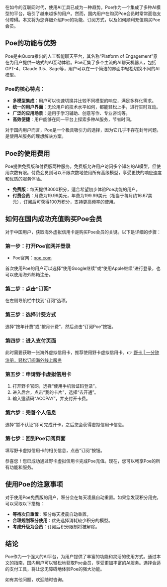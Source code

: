 在如今的互联网时代，使用AI工具已成为一种趋势。Poe作为一个集成了多种AI模型的平台，吸引了越来越多的用户。然而，国内用户在购买Poe会员时常常面临支付障碍。本文将为您详细介绍Poe的功能、订阅方式，以及如何顺利充值购买Poe会员。

## Poe的功能与优势

Poe是由Quora推出的人工智能聊天平台，其名称“Platform of Engagement”意在为用户提供一站式的AI互动体验。Poe汇集了多个主流的AI聊天机器人，包括GPT-4、Claude 3.5、Sage等，用户可以在一个简洁的界面中轻松切换不同的AI模型。

### Poe的核心特点：
- **多模型集成**：用户可以快速切换并比较不同模型的响应，满足多样化需求。
- **统一的用户界面**：无论用户的技术水平如何，都能轻松上手，进行实时互动。
- **广泛的应用场景**：适用于学习辅助、创意写作、专业咨询等。
- **高效便捷**：用户能够在同一平台上探索多种AI服务，节省时间。

对于国内用户而言，Poe是一个极具吸引力的选择，因为它几乎不存在封号问题，是使用AI服务的理想解决方案。

## Poe的使用费用

Poe提供免费版和付费版两种服务。免费版允许用户访问多个知名的AI模型，但使用次数有限。付费会员则可以不限次数地使用所有高级模型，享受更快的响应速度和优质的服务体验。

- **免费版**：每天提供3000积分，适合希望初步体验Poe功能的用户。
- **付费会员**：月费为19.99美元，年费为199.99美元（相当于每月约16.67美元），订阅后可获得100万积分，支持更高频率的使用。

## 如何在国内成功充值购买Poe会员

对于中国用户，获取海外虚拟信用卡是购买Poe会员的关键。以下是详细的步骤：

### 第一步：打开Poe官网并登录
- Poe官网：[poe.com](https://poe.com)

首次使用Poe的用户可以选择“使用Google继续”或“使用Apple继续”进行登录，也可以使用海外邮箱注册。

### 第二步：点击“订阅”
在左侧导航栏中找到“订阅”选项。

### 第三步：选择计费方式
选择“按年计费”或“按月计费”，然后点击“订阅Poe”按钮。

### 第四步：进入支付页面
此时需要获取一张海外虚拟信用卡，推荐使用野卡虚拟信用卡。👉 [野卡 | 一分钟注册，轻松订阅海外线上服务](https://bit.ly/bewildcard)

### 第五步：申请野卡虚拟信用卡
1. 打开野卡官网，选择“使用手机验证码登录”。
2. 进入后台，点击“我的卡片”，选择“去开通”。
3. 输入邀请码“ACCPAY”，并支付开卡费。

### 第六步：完善个人信息
选择“暂不认证”即可完成开卡，之后您会获得虚拟信用卡信息。

### 第七步：回到Poe订阅页面
填写野卡虚拟信用卡的相关信息，点击“订阅”按钮。

恭喜您！您已成功通过野卡虚拟信用卡完成Poe充值。现在，您可以畅享Poe的所有功能和服务。

## 使用Poe的注意事项

对于使用Poe免费版的用户，积分会在每天凌晨自动重置。如果您发现积分用完，可以采取以下措施：
- **等待次日重置**：积分每天凌晨自动重置。
- **合理规划积分使用**：优先选择消耗较少积分的模型。
- **考虑升级为会员**：订阅后积分限制将被解除。

## 结论

Poe作为一个强大的AI平台，为用户提供了丰富的功能和灵活的使用方式。通过本文的指南，国内用户可以轻松地获取Poe会员，享受更加丰富的AI服务。选择合适的支付工具，将让您无障碍地体验Poe的强大功能。

如有其他问题，欢迎随时咨询。